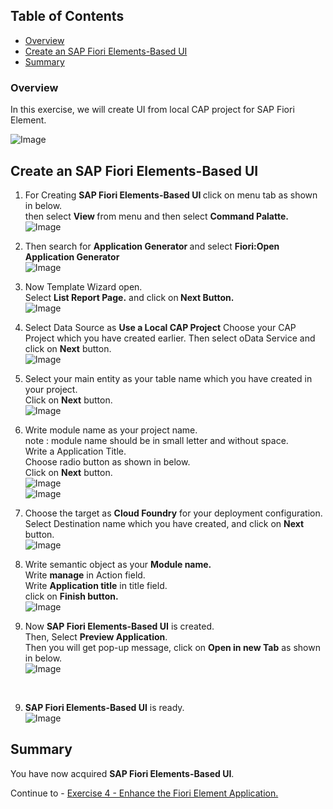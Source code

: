 ## Table of Contents
 - [Overview](#section1)
 - [Create an SAP Fiori Elements-Based UI](#section2)
 - [Summary](#summary)


### Overview <a name="section1"></a>

In this exercise, we will create UI from local CAP project for SAP Fiori Element.

![Image](./images/12.png)

## Create an SAP Fiori Elements-Based UI <a name="section2"></a>

1. For Creating <b>SAP Fiori Elements-Based UI </b> click on menu tab as shown in below.<br>
then select <b>View </b> from menu and then select <b>Command Palatte. </b><br>![Image](./images/01.png)

2. Then search for <b> Application Generator </b>and select <b> Fiori:Open Application Generator </b><br>
![Image](./images/02.png)

3. Now Template Wizard open.<br>
Select <b>List Report Page.</b> and click on<b> Next Button.</b>  <br>![Image](./images/03.png)

4. Select Data Source as <b>Use a Local CAP Project</b>
Choose your CAP Project which you have created earlier.
Then select oData Service and click on <b>Next</b> button.<br>
![Image](./images/04.png)

5. Select your main entity as your table name which you have created in your project.<br>
Click on <b>Next</b> button.
<br>![Image](./images/05.png)

6. Write module name as your project name.<br>
note : module name should be in small letter and without space.<br>
Write a Application Title.<br>
Choose radio button as shown in below.<br>
Click on <b>Next</b> button.
<br>![Image](./images/06.png)
<br>![Image](./images/07.png)

7. Choose the target as <b>Cloud Foundry</b> for your deployment configuration.<br>
Select Destination name which you have created, and click on <b>Next</b> button.
<br>![Image](./images/08.png)

8. Write semantic object as your <b>Module name.</b> <br>
Write <b>manage</b> in Action field. <br>
Write <b> Application title</b> in title field.<br>
click on <b>Finish button.</b>
<br>![Image](./images/09.png)

8. Now <b>SAP Fiori Elements-Based UI</b> is created.<br>
Then, Select <b>Preview Application</b>.<br>
Then you will get pop-up message, click on <b>Open in new Tab</b> as shown in below.
<br>![Image](./images/13.png)
<br>

 9. <b>SAP Fiori Elements-Based UI</b> is ready. 
<br>![Image](./images/12.png)


## Summary<a name="summary"></a>

You have now acquired <b>SAP Fiori Elements-Based UI</b>.

Continue to - [Exercise 4 - Enhance the Fiori Element Application.](../4_Enhance%20the%20Fiori%20Element%20Application%20with%20annotation/Readme.md)
